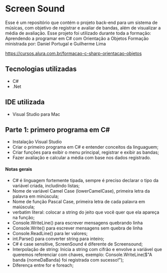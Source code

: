 # Screen Sound
Esse é um repositório que contém o projeto back-end para um sistema de músicas, com objetivo de registrar e avaliar de bandas, além de visualizar a média de avaliação. 
Esse projeto foi utilizado durante toda a formação: Aprendendo a programar em C# com Orientação a Objetos
Formação ministrada por: Daniel Portugal e Guilherme Lima

https://cursos.alura.com.br/formacao-c-sharp-orientacao-objetos

## Tecnologias utilizadas
- C#
- .Net

## IDE utilizada
- Visual Studio para Mac

## Parte 1: primero programa em C#
- Instalação Visual Studio
- Criar o primeiro programa em C# e entender conceitos da linguaguem;
- Criar funções para exibir o menu principal, registrar e exibir as bandas;
- Fazer avaliação e calcular a média com base nos dados registrado.

#### Notas gerais
- C# é linguagem fortemente tipada, sempre é preciso declarar o tipo da variável criada, includindo listas;
- Nome de variável Camel Case (lowerCamelCase), primeira letra da palavra em minúscula;
- Nome de função Pascal Case, primeira letra de cada palavra em maiúscula;
- verbatim literal: colocar a string do jeito que você quer que ela apareça na função;
- Console.WriteLine() para escrever mensagens quebrando linha
- Console.Write() para escrever mensagens sem quebra de linha
- Console.ReadLine() para ler valores;
- int.Parse() para converter string para inteiro;
- C# é case sensitive, ScreenSound é diferente de Screensound;
- Interpolação de string: Inicia a string com cifrão e envolve a variável que queremos referenciar com chaves, exemplo: Console.WriteLine($"A banda {nomeDaBanda} foi registrada com sucesso!");
- Diferença entre for e foreach;


